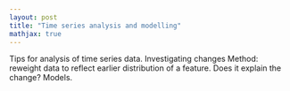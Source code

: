 ```yaml
---
layout: post
title: "Time series analysis and modelling"
mathjax: true
---
```


Tips for analysis of time series data. 
Investigating changes
Method: reweight data to reflect earlier distribution of a feature. Does it explain the change?
Models.

